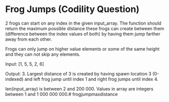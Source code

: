 Frog Jumps (Codility Question)
==========
2 frogs can start on any index in the given input_array. The function should return the maximum possible distance these frogs can create between them (difference between the index values of both) by having them jump farther away from each other.

Frogs can only jump on higher value elements or some of the same height and they can not skip any elements.

Input: [1, 5, 5, 2, 6]

Output: 3. Largest distance of 3 is created by having spawn location 3 (0-indexed) and left frog jump until index 1 and right frog jumps until index 4.

len(input_array) is between 2 and 200 000. Values in array are integers between 1 and 1 000 000 000.# frogjumpmaxdistance

